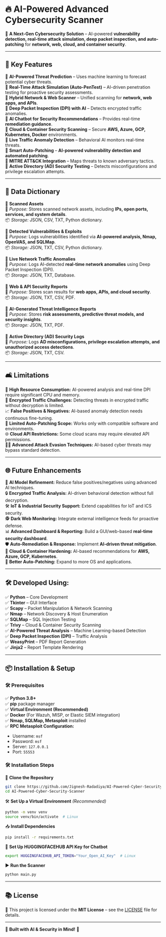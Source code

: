 # 🔥 AI-Powered Advanced Cybersecurity Scanner

🚀 **A Next-Gen Cybersecurity Solution** – AI-powered **vulnerability detection, real-time attack simulation, deep packet inspection, and auto-patching** for **network, web, cloud, and container security**. 

---

## 🎯 Key Features

🔹 **AI-Powered Threat Prediction** – Uses machine learning to forecast potential cyber threats.  
🔹 **Real-Time Attack Simulation (Auto-PenTest)** – AI-driven penetration testing for proactive security assessments.  
🔹 **Hybrid Network & Web Scanner** – Unified scanning for **network, web apps, and APIs**.  
🔹 **Deep Packet Inspection (DPI) with AI** – Detects encrypted traffic anomalies.  
🔹 **AI Chatbot for Security Recommendations** – Provides real-time **remediation guidance**.  
🔹 **Cloud & Container Security Scanning** – Secure **AWS, Azure, GCP, Kubernetes, Docker** environments.  
🔹 **Live Traffic Anomaly Detection** – Behavioral AI monitors real-time threats.  
🔹 **Smart Auto-Patching** – **AI-powered vulnerability detection and automated patching**.  
🔹 **MITRE ATT&CK Integration** – Maps threats to known adversary tactics.  
🔹 **Active Directory (AD) Security Testing** – Detects misconfigurations and privilege escalation attempts.  

---

## 📂 Data Dictionary

🔹 **Scanned Assets**  
📌 *Purpose:* Stores scanned network assets, including **IPs, open ports, services, and system details**.  
📦 *Storage:* JSON, CSV, TXT, Python dictionary.  

🔹 **Detected Vulnerabilities & Exploits**  
📌 *Purpose:* Logs vulnerabilities identified via **AI-powered analysis, Nmap, OpenVAS, and SQLMap**.  
📦 *Storage:* JSON, TXT, CSV, Python dictionary.  

🔹 **Live Network Traffic Anomalies**  
📌 *Purpose:* Logs AI-detected **real-time network anomalies** using Deep Packet Inspection (DPI).  
📦 *Storage:* JSON, TXT, Database.  

🔹 **Web & API Security Reports**  
📌 *Purpose:* Stores scan results for **web apps, APIs, and cloud security**.  
📦 *Storage:* JSON, TXT, CSV, PDF.  

🔹 **AI-Generated Threat Intelligence Reports**  
📌 *Purpose:* Stores **risk assessments, predictive threat models, and security insights**.  
📦 *Storage:* JSON, TXT, PDF.  

🔹 **Active Directory (AD) Security Logs**  
📌 *Purpose:* Logs **AD misconfigurations, privilege escalation attempts, and unauthorized access detections**.  
📦 *Storage:* JSON, TXT, CSV.  

---

## 🛋️ Limitations

🚀 **High Resource Consumption:** AI-powered analysis and real-time DPI require significant CPU and memory.  
🔎 **Encrypted Traffic Challenges:** Detecting threats in encrypted traffic without decryption is limited.  
📈 **False Positives & Negatives:** AI-based anomaly detection needs continuous fine-tuning.  
🔄 **Limited Auto-Patching Scope:** Works only with compatible software and environments.  
🌐 **Cloud API Restrictions:** Some cloud scans may require elevated API permissions.  
👨‍💻 **Advanced Attack Evasion Techniques:** AI-based cyber threats may bypass standard detection.  

---

## 🌐 Future Enhancements

🧠 **AI Model Refinement:** Reduce false positives/negatives using advanced AI techniques.  
🔒 **Encrypted Traffic Analysis:** AI-driven behavioral detection without full decryption.  
🛠 **IoT & Industrial Security Support:** Extend capabilities for IoT and ICS security.  
🕵️ **Dark Web Monitoring:** Integrate external intelligence feeds for proactive defense.  
📊 **Advanced Dashboard & Reporting:** Build a GUI/web-based **real-time security dashboard**.  
🛡 **Auto-Remediation & Response:** Implement **AI-driven threat mitigation**.  
💨 **Cloud & Container Hardening:** AI-based recommendations for **AWS, Azure, GCP, Kubernetes**.  
🔄 **Better Auto-Patching:** Expand to more OS and applications.  

---

## 🛠️ Developed Using:

✅ **Python** – Core Development  
✅ **Tkinter** – GUI Interface  
✅ **Scapy** – Packet Manipulation & Network Scanning  
✅ **Nmap** – Network Discovery & Host Enumeration  
✅ **SQLMap** – SQL Injection Testing  
✅ **Trivy** – Cloud & Container Security Scanning  
✅ **AI-Powered Threat Analysis** – Machine Learning-based Detection  
✅ **Deep Packet Inspection (DPI)** – Traffic Analysis  
✅ **WeasyPrint** – PDF Report Generation  
✅ **Jinja2** – Report Template Rendering  

---

## 📦 Installation & Setup

### 🛠 Prerequisites
✅ **Python 3.8+**  
✅ **pip** package manager  
✅ **Virtual Environment (Recommended)**  
✅ **Docker** (For Wazuh, MISP, or Elastic SIEM integration)  
✅ **Nmap, SQLMap, Metasploit** installed  
✅ **RPC Metasploit Configuration:**  
   - Username: `msf`  
   - Password: `msf`  
   - Server: `127.0.0.1`  
   - Port: `55553`  


### 🛠 Installation Steps

🚀 **Clone the Repository**
```bash
git clone https://github.com/Jignesh-Radadiya/AI-Powered-Cyber-Security-Scanner.git
cd AI-Powered-Cyber-Security-Scanner
```

🛠 **Set Up a Virtual Environment** *(Recommended)*
```bash
python -m venv venv
source venv/bin/activate  # Linux
```

📥 **Install Dependencies**
```bash
pip install -r requirements.txt
```
🔑 **Set Up HUGGINGFACEHUB API Key for Chatbot**
```bash
export HUGGINGFACEHUB_API_TOKEN="Your_Open_AI_Key"  # Linux
```
▶️ **Run the Scanner**
```bash
python main.py
```

---

## 📚 License
🔹 This project is licensed under the **MIT License** – see the [LICENSE](LICENSE) file for details.

---

🚀 **Built with AI & Security in Mind!** 🔐



